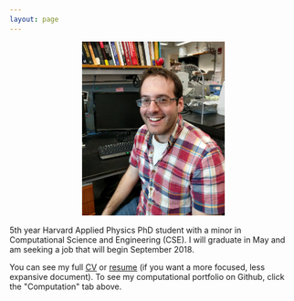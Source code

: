 ```yaml
---
layout: page
---
```


<p align="center">
<img src="images/resized/me_at_the_desk_cropped.jpg" width="250">
</p>


5th year Harvard Applied Physics PhD student with a minor in Computational Science and Engineering (CSE). I will graduate in May and am seeking a job that will begin September 2018.

You can see my full [CV](https://github.com/btweinstein/cv/blob/master/CV.pdf) 
or [resume](https://github.com/btweinstein/cv/blob/master/resume.pdf)
(if you want a more focused, less expansive document). To see my computational portfolio on Github, click the "Computation" tab above.
